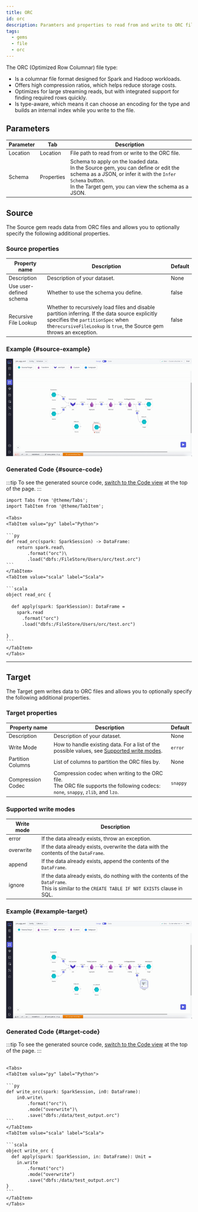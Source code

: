 ```yaml
---
title: ORC
id: orc
description: Paramters and properties to read from and write to ORC files
tags:
  - gems
  - file
  - orc
---
```


The ORC (Optimized Row Columnar) file type:

- Is a columnar file format designed for Spark and Hadoop workloads.
- Offers high compression ratios, which helps reduce storage costs.
- Optimizes for large streaming reads, but with integrated support for finding required rows quickly.
- Is type-aware, which means it can choose an encoding for the type and builds an internal index while you write to the file.

## Parameters

| Parameter | Tab        | Description                                                                                                                                                                                                    |
| --------- | ---------- | -------------------------------------------------------------------------------------------------------------------------------------------------------------------------------------------------------------- |
| Location  | Location   | File path to read from or write to the ORC file.                                                                                                                                                               |
| Schema    | Properties | Schema to apply on the loaded data. <br/>In the Source gem, you can define or edit the schema as a JSON, or infer it with the `Infer Schema` button.<br/>In the Target gem, you can view the schema as a JSON. |

## Source

The Source gem reads data from ORC files and allows you to optionally specify the following additional properties.

### Source properties

| Property name           | Description                                                                                                                                                                                                 | Default |
| ----------------------- | ----------------------------------------------------------------------------------------------------------------------------------------------------------------------------------------------------------- | ------- |
| Description             | Description of your dataset.                                                                                                                                                                                | None    |
| Use user-defined schema | Whether to use the schema you define.                                                                                                                                                                       | false   |
| Recursive File Lookup   | Whether to recursively load files and disable partition inferring. If the data source explicitly specifies the `partitionSpec` when the`recursiveFileLookup` is `true`, the Source gem throws an exception. | false   |

### Example {#source-example}

![ORC source example](./img/orc/orc-source.gif)

### Generated Code {#source-code}

:::tip
To see the generated source code, [switch to the Code view](/getting-started/tutorials/spark-with-databricks#review-the-code) at the top of the page.
:::

````mdx-code-block
import Tabs from '@theme/Tabs';
import TabItem from '@theme/TabItem';

<Tabs>
<TabItem value="py" label="Python">

```py
def read_orc(spark: SparkSession) -> DataFrame:
    return spark.read\
        .format("orc")\
        .load("dbfs:/FileStore/Users/orc/test.orc")
```
</TabItem>
<TabItem value="scala" label="Scala">

```scala
object read_orc {

  def apply(spark: SparkSession): DataFrame =
    spark.read
      .format("orc")
      .load("dbfs:/FileStore/Users/orc/test.orc")

}
```
</TabItem>
</Tabs>
````

---

## Target

The Target gem writes data to ORC files and allows you to optionally specify the following additional properties.

### Target properties

| Property name     | Description                                                                                                                           | Default  |
| ----------------- | ------------------------------------------------------------------------------------------------------------------------------------- | -------- |
| Description       | Description of your dataset.                                                                                                          | None     |
| Write Mode        | How to handle existing data. For a list of the possible values, see [Supported write modes](#supported-write-modes).                  | `error`  |
| Partition Columns | List of columns to partition the ORC files by.                                                                                        | None     |
| Compression Codec | Compression codec when writing to the ORC file. <br/>The ORC file supports the following codecs: `none`, `snappy`, `zlib`, and `lzo`. | `snappy` |

### Supported write modes

| Write mode | Description                                                                                                                                          |
| ---------- | ---------------------------------------------------------------------------------------------------------------------------------------------------- |
| error      | If the data already exists, throw an exception.                                                                                                      |
| overwrite  | If the data already exists, overwrite the data with the contents of the `DataFrame`.                                                                 |
| append     | If the data already exists, append the contents of the `DataFrame`.                                                                                  |
| ignore     | If the data already exists, do nothing with the contents of the `DataFrame`. <br/>This is similar to the `CREATE TABLE IF NOT EXISTS` clause in SQL. |

### Example {#example-target}

![ORC target example](./img/orc/orc-target.gif)

### Generated Code {#target-code}

:::tip
To see the generated source code, [switch to the Code view](/getting-started/tutorials/spark-with-databricks#review-the-code) at the top of the page.
:::

````mdx-code-block

<Tabs>
<TabItem value="py" label="Python">

```py
def write_orc(spark: SparkSession, in0: DataFrame):
    in0.write\
        .format("orc")\
        .mode("overwrite")\
        .save("dbfs:/data/test_output.orc")
```
</TabItem>
<TabItem value="scala" label="Scala">

```scala
object write_orc {
  def apply(spark: SparkSession, in: DataFrame): Unit =
    in.write
        .format("orc")
        .mode("overwrite")
        .save("dbfs:/data/test_output.orc")
}
```
</TabItem>
</Tabs>
````
